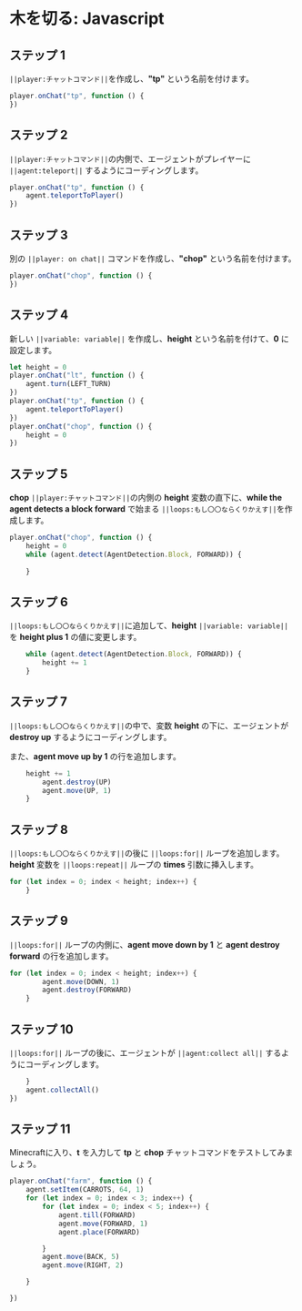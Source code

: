 # 木を切る: Javascript

## ステップ 1

``||player:チャットコマンド||``を作成し、**"tp"** という名前を付けます。

```javascript
player.onChat("tp", function () {
})
```

## ステップ 2

``||player:チャットコマンド||``の内側で、エージェントがプレイヤーに ``||agent:teleport||`` するようにコーディングします。

```javascript
player.onChat("tp", function () {
    agent.teleportToPlayer()
})
```

## ステップ 3

別の ``||player: on chat||`` コマンドを作成し、**"chop"** という名前を付けます。

```javascript
player.onChat("chop", function () {
})
```

## ステップ 4

新しい ``||variable: variable||`` を作成し、**height** という名前を付けて、**0** に設定します。

```javascript
let height = 0
player.onChat("lt", function () {
    agent.turn(LEFT_TURN)
})
player.onChat("tp", function () {
    agent.teleportToPlayer()
})
player.onChat("chop", function () {
    height = 0
})
```

## ステップ 5

**chop** ``||player:チャットコマンド||``の内側の **height** 変数の直下に、**while the agent detects a block forward** で始まる ``||loops:もし〇〇ならくりかえす||``を作成します。

```javascript
player.onChat("chop", function () {
    height = 0
    while (agent.detect(AgentDetection.Block, FORWARD)) {
    	
    }
```

## ステップ 6

``||loops:もし〇〇ならくりかえす||``に追加して、**height** ``||variable: variable||`` を **height plus 1** の値に変更します。

```javascript
    while (agent.detect(AgentDetection.Block, FORWARD)) {
        height += 1
    }
```

## ステップ 7

``||loops:もし〇〇ならくりかえす||``の中で、変数 **height** の下に、エージェントが **destroy up** するようにコーディングします。

また、**agent move up by 1** の行を追加します。

```javascript
    height += 1
        agent.destroy(UP)
        agent.move(UP, 1)
    }
```

## ステップ 8

``||loops:もし〇〇ならくりかえす||``の後に ``||loops:for||`` ループを追加します。**height** 変数を ``||loops:repeat||`` ループの **times** 引数に挿入します。

```javascript
for (let index = 0; index < height; index++) {
    } 
```

## ステップ 9

``||loops:for||`` ループの内側に、**agent move down by 1** と **agent destroy forward** の行を追加します。

```javascript
for (let index = 0; index < height; index++) {
        agent.move(DOWN, 1)
        agent.destroy(FORWARD)
    }
```

## ステップ 10

``||loops:for||`` ループの後に、エージェントが ``||agent:collect all||`` するようにコーディングします。

```javascript
    }
    agent.collectAll()
})
```

## ステップ 11

Minecraftに入り、**t** を入力して **tp** と **chop** チャットコマンドをテストしてみましょう。

```javascript
player.onChat("farm", function () { 
    agent.setItem(CARROTS, 64, 1) 
    for (let index = 0; index < 3; index++) { 
        for (let index = 0; index < 5; index++) { 
            agent.till(FORWARD) 
            agent.move(FORWARD, 1) 
            agent.place(FORWARD) 

        } 
        agent.move(BACK, 5) 
        agent.move(RIGHT, 2) 

    } 

}) 
```